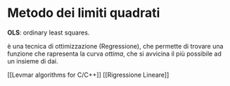 # Metodo dei limiti quadrati 
**OLS**: ordinary least squares. 

è una tecnica di ottimizzazione (Regressione), che permette di trovare una funzione che rapresenta la curva *ottima*, che si avvicina il più possibile ad un insieme di dai. 

[[Levmar algorithms for C/C++]]
[[Rigressione Lineare]]


